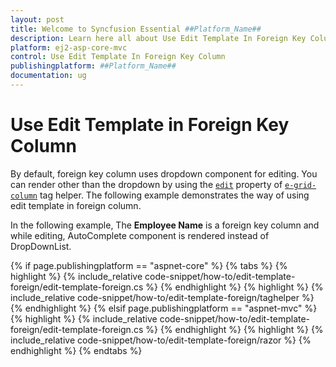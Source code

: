 ```yaml
---
layout: post
title: Welcome to Syncfusion Essential ##Platform_Name##
description: Learn here all about Use Edit Template In Foreign Key Column of Syncfusion Essential ##Platform_Name## widgets based on HTML5 and jQuery.
platform: ej2-asp-core-mvc
control: Use Edit Template In Foreign Key Column
publishingplatform: ##Platform_Name##
documentation: ug
---
```



# Use Edit Template in Foreign Key Column

By default, foreign key column uses dropdown component for editing. You can render other than the dropdown by using the [`edit`](https://help.syncfusion.com/cr/aspnetcore-js2/Syncfusion.EJ2.Grids.GridColumn.html#Syncfusion_EJ2_Grids_GridColumn_Edit) property of [`e-grid-column`](https://help.syncfusion.com/cr/aspnetcore-js2/Syncfusion.EJ2.Grids.GridColumn.html) tag helper. The following example demonstrates the way of using edit template in foreign column.

In the following example, The **Employee Name** is a foreign key column and while editing, AutoComplete component is rendered instead of DropDownList.

{% if page.publishingplatform == "aspnet-core" %}
{% tabs %}
{% highlight %}
{% include_relative code-snippet/how-to/edit-template-foreign/edit-template-foreign.cs %}
{% endhighlight %}
{% highlight %}
{% include_relative code-snippet/how-to/edit-template-foreign/taghelper %}
{% endhighlight %}
{% elsif page.publishingplatform == "aspnet-mvc" %}
{% highlight %} {% include_relative code-snippet/how-to/edit-template-foreign/edit-template-foreign.cs %}
{% endhighlight %}
{% highlight %}
{% include_relative code-snippet/how-to/edit-template-foreign/razor %}
{% endhighlight %}
{% endtabs %}


